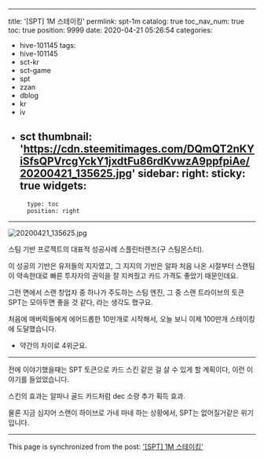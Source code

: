 
---
title: '[SPT] 1M 스테이킹'
permlink: spt-1m
catalog: true
toc_nav_num: true
toc: true
position: 9999
date: 2020-04-21 05:26:54
categories:
- hive-101145
tags:
- hive-101145
- sct-kr
- sct-game
- spt
- zzan
- dblog
- kr
- iv
- sct
thumbnail: 'https://cdn.steemitimages.com/DQmQT2nKYiSfsQPVrcgYckY1jxdtFu86rdKvwzA9ppfpiAe/20200421_135625.jpg'
sidebar:
    right:
        sticky: true
widgets:
    -
        type: toc
        position: right
---


![20200421_135625.jpg](https://cdn.steemitimages.com/DQmQT2nKYiSfsQPVrcgYckY1jxdtFu86rdKvwzA9ppfpiAe/20200421_135625.jpg)
<br>

스팀 기반 프로젝트의 대표적 성공사례 스플린터랜즈(구 스팀몬스터).

이 성공의 기반은 유저들의 지지였고, 그 지지의 기반은 알파 처음 나온 시절부터 스랜팀이 약속한대로 빠른 투자자의 권익을 잘 지켜줬고 카드 가격도 좋았기 때문인데요.

그런 면에서 스랜 창업자 중 하나가 주도하는 스팀 엔진, 그 중 스랜 트라이브의 토큰 SPT는 모아두면 좋을 것 같다, 라는 생각도 했구요.

처음에 매버릭들에게 에어드롭한 10만개로 시작해서, 오늘 보니 이제 100만개 스테이킹에 도달했습니다.

* 약간의 차이로 4위군요.

---

전에 이야기했을때는 SPT 토큰으로 카드 스킨 같은 걸 살 수 있게 할 계획이다, 이런 이야기를 들었었습니다. 

스킨의 효과는 알파나 골드 카드처럼 dec 소량 추가 획득 효과.

물론 지금 심지어 스랜이 하이브로 가네 마네 하는 상황에서, SPT는 없어질거같은 위기입니다.

- - -

This page is synchronized from the post: ['[SPT] 1M 스테이킹'](https://steemit.com/@glory7/spt-1m)
